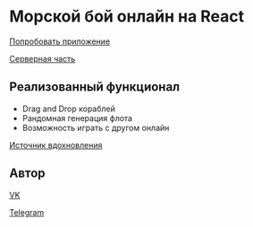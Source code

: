 # Морской бой онлайн на React

[Попробовать приложение](https://rajabov-guru.github.io/react-battleship/)

[Серверная часть](https://github.com/Rajabov-Guru/react-battleship-server/tree/main)

## Реализованный функционал

* Drag and Drop кораблей
* Рандомная генерация флота
* Возможность играть с другом онлайн

[Источник вдохновления](http://ru.battleship-game.org/)

## Автор

[VK](https://vk.com/afros_morf)

[Telegram](https://t.me/afros_rajabov)
